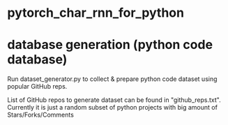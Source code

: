 # pytorch_char_rnn_for_python

# database generation (python code database)
Run dataset_generator.py to collect & prepare python code dataset using popular GitHub reps.

List of GitHub repos to generate dataset can be found in "github_reps.txt". Currently it is just a random subset of python projects with big amount of Stars/Forks/Comments